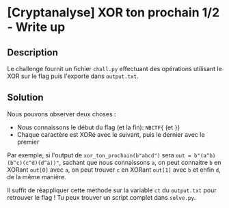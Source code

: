 # [Cryptanalyse] XOR ton prochain 1/2 - Write up

## Description

Le challenge fournit un fichier `chall.py` effectuant des opérations utilisant le XOR sur le flag puis l'exporte dans `output.txt`.

## Solution

Nous pouvons observer deux choses :
- Nous connaissons le début du flag (et la fin): `NBCTF{` (et `}`)
- Chaque caractère est XORé avec le suivant, puis le dernier avec le premier

Par exemple, si l'output de `xor_ton_prochain(b"abcd")` sera `out = b"(a^b)(b^c)(c^d)(d^a))"`, sachant que nous connaissons `a`, on peut connaitre `b` en XORant `out[0]` avec `a`, on peut trouver `c` en XORant `out[1]` avec `b` et enfin `d`, de la même manière.

Il suffit de réappliquer cette méthode sur la variable `ct` du `output.txt` pour retrouver le flag ! Tu peux trouver un script complet dans `solve.py`.